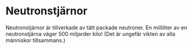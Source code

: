 # Neutronstjärnor

Neutronstjärnor är tillverkade av tätt packade neutroner. En milliliter av en
neutronstjärna väger 500 miljarder kilo! (Det är ungefär vikten av alla
människor tillsammans.)
